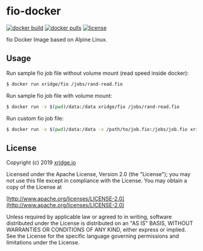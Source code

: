 # fio-docker

[![docker build](https://img.shields.io/docker/cloud/build/xridge/fio.svg)](https://hub.docker.com/r/xridge/fio)
[![docker pulls](https://img.shields.io/docker/pulls/xridge/fio.svg)](https://hub.docker.com/r/xridge/fio)
[![license](https://img.shields.io/badge/License-Apache%202.0-blue.svg)](https://www.apache.org/licenses/LICENSE-2.0)

fio Docker Image based on Alpine Linux.

## Usage
Run sample fio job file without volume mount (read speed inside docker):
```bash
$ docker run xridge/fio /jobs/rand-read.fio
```

Run sample fio job file with volume mount:
```bash
$ docker run -v $(pwd)/data:/data xridge/fio /jobs/rand-read.fio
```

Run custom fio job file:
```bash
$ docker run -v $(pwd)/data:/data -v /path/to/job.fio:/jobs/job.fio xridge/fio /jobs/job.fio
```

## License
Copyright (c) 2019 [xridge.io](https://xridge.io)

Licensed under the Apache License, Version 2.0 (the "License");
you may not use this file except in compliance with the License.
You may obtain a copy of the License at

[http://www.apache.org/licenses/LICENSE-2.0](http://www.apache.org/licenses/LICENSE-2.0)

Unless required by applicable law or agreed to in writing, software
distributed under the License is distributed on an "AS IS" BASIS,
WITHOUT WARRANTIES OR CONDITIONS OF ANY KIND, either express or implied.
See the License for the specific language governing permissions and
limitations under the License.
